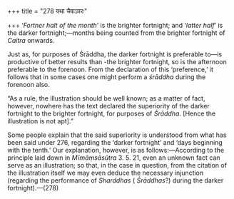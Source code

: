 +++
title = "278 यथा चैवाऽपरः"

+++
‘*Fortner* *halt of the month*’ is the brighter fortnight; and ‘*latter
half*’ is the darker fortnight;—months being counted from the brighter
fortnight of *Caitra* onwards.

Just as, for purposes of Śrāddha, the darker fortnight is preferable
to—is productive of better results than -the brighter fortnight, so is
the afternoon preferable to the forenoon. From the declaration of this
‘preference,’ it follows that in some cases one might perform a
*śrāddha* during the forenoon also.

“As a rule, the illustration should be well known; as a matter of fact,
however, nowhere has the text declared the superiority of the darker
fortnight to the brighter fortnight, for purposes of *Śrāddha*. \[Hence
the illustration is not apt\].”

Some people explain that the said superiority is understood from what
has been said under 276, regarding the ‘darker fortnight’ and ‘days
beginning with the tenth.’ Our explanation, however, is as
follows:—According to the principle laid down in *Mīmāṃsāsūtra* 3. 5.
21, even an unknown fact can serve as an illustration; so that, in the
case in question, from the citation of the illustration itself we may
even deduce the necessary injunction (regarding the performance of
*Sharddhas* ( *Śrāddhas*?) during the darker fortnight).—(278)



